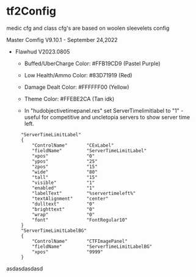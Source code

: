 # tf2Config

medic cfg and class cfg's are based on woolen sleevelets config

Master Comfig V9.10.1 - September 24,2022 

* Flawhud V2023.0805
  * Buffed/UberCharge Color: #FFB19CD9 (Pastel Purple)
  * Low Health/Ammo Color: #83D71919 (Red)
  * Damage Dealt Color: #FFFFFF00 (Yellow)
  * Theme Color: #FFEBE2CA (Tan idk)

  * In "hudobjectivetimepanel.res" set ServerTimelimitlabel to "1" - useful for competitive and uncletopia servers to show server time left.
  ```
    "ServerTimeLimitLabel"
	{
		"ControlName"		"CExLabel"
		"fieldName"			"ServerTimeLimitLabel"
		"xpos"				"0"
		"ypos"				"25"
		"zpos"				"15"
		"wide"				"80"
		"tall"				"15"
		"visible"			"1"
		"enabled"			"1"
		"labelText"			"%servertimeleft%"
		"textAlignment"		"center"
		"dulltext"			"0"
		"brighttext"		"0"
		"wrap"				"0"
		"font"				"FontRegular10"
	}
	"ServerTimeLimitLabelBG"
	{
		"ControlName"		"CTFImagePanel"
		"fieldName"			"ServerTimeLimitLabelBG"
		"xpos"				"9999"
	}
asdasdasdasd
